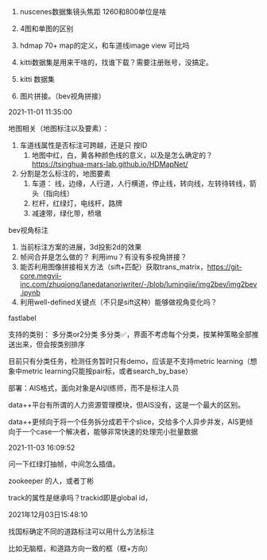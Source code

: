 1.  nuscenes数据集镜头焦距 1260和800单位是啥
2.  4图和单图的区别
3.  hdmap 70+ map的定义，和车道线image view 可比吗
4.  kitti数据集是用来干啥的，找谁下载？需要注册账号，没搞定。  





1.  kitti 数据集
2.  图片拼接。（bev视角拼接）







2021-11-01 11:35:00

地图相关（地图标注以及要素）：

1.  车道线属性是否标注可跨越，还是只 按ID
    1.  地图中红，白，黄各种颜色线的意义，以及是怎么确定的？https://tsinghua-mars-lab.github.io/HDMapNet/
2.  分割是怎么标注的，地图要素
    1.  车道： 线，边缘，人行道，人行横道，停止线，转向线，左转待转线，箭头（指向线）
    2.  栏杆，红绿灯，电线杆，路牌
    3.  减速带，绿化带，桥墩

bev视角标注

1.  当前标注方案的进展，3d投影2d的效果
2.  帧间合并是怎么做的？ 利用imu？有没有多视角拼接？
3.  能否利用图像拼接相关方法（sift+匹配）获取trans_matrix，https://git-core.megvii-inc.com/zhuqiong/lanedatanoriwriter/-/blob/lumingjie/img2bev/img2bev.ipynb
4.  利用well-defined关键点（不只是sift这种）能够做视角变化吗？







fastlabel

支持的类别： 多分类or2分类 多分类✅，界面不考虑每个分类，按某种策略全部推送出来，但会按类别排序

目前只有分类任务，检测任务暂时只有demo，应该是不支持metric learning（想象中metric learning只能按pair标，或者search_by_base）

部署：AIS格式，面向对象是AI训练师，而不是标注人员

data++平台有所谓的人力资源管理模块，但AIS没有，这是一个最大的区别。

data++更倾向于将一个任务拆分成若干个slice，交给多个人异步并发，AIS更倾向于一个case一个解决者，能够非常快速的处理完小批量数据





2021-11-03 16:09:52

问一下红绿灯抽帧，中间怎么插值。

zookeeper 的人，或者丁彬

track的属性是继承吗？trackid即是global id，



2021年12月03日15:48:10

找国标确定不同的道路标注可以用什么方法标注

比如无脑框，和道路方向一致的框（框+方向）